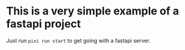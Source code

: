 # This is a very simple example of a fastapi project

Just run `pixi run start` to get going with a fastapi server.
